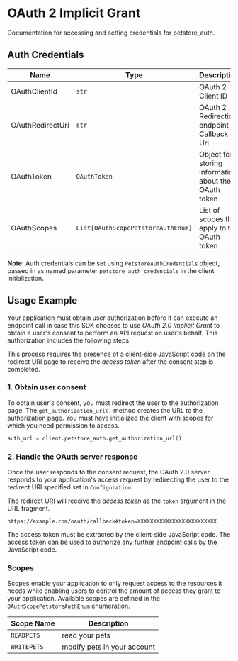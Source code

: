 
# OAuth 2 Implicit Grant



Documentation for accessing and setting credentials for petstore_auth.

## Auth Credentials

| Name | Type | Description | Getter |
|  --- | --- | --- | --- |
| OAuthClientId | `str` | OAuth 2 Client ID | `o_auth_client_id` |
| OAuthRedirectUri | `str` | OAuth 2 Redirection endpoint or Callback Uri | `o_auth_redirect_uri` |
| OAuthToken | `OAuthToken` | Object for storing information about the OAuth token | `o_auth_token` |
| OAuthScopes | `List[OAuthScopePetstoreAuthEnum]` | List of scopes that apply to the OAuth token | `o_auth_scopes` |



**Note:** Auth credentials can be set using `PetstoreAuthCredentials` object, passed in as named parameter `petstore_auth_credentials` in the client initialization.

## Usage Example



Your application must obtain user authorization before it can execute an endpoint call in case this SDK chooses to use *OAuth 2.0 Implicit Grant* to obtain a user's consent to perform an API request on user's behalf. This authorization includes the following steps

This process requires the presence of a client-side JavaScript code on the redirect URI page to receive the *access token* after the consent step is completed.

### 1\. Obtain user consent

To obtain user's consent, you must redirect the user to the authorization page. The `get_authorization_url()` method creates the URL to the authorization page. You must have initialized the client with scopes for which you need permission to access.

```python
auth_url = client.petstore_auth.get_authorization_url()
```

### 2\. Handle the OAuth server response

Once the user responds to the consent request, the OAuth 2.0 server responds to your application's access request by redirecting the user to the redirect URI specified set in `Configuration`.

The redirect URI will receive the *access token* as the `token` argument in the URL fragment.

```
https://example.com/oauth/callback#token=XXXXXXXXXXXXXXXXXXXXXXXXX
```

The access token must be extracted by the client-side JavaScript code. The access token can be used to authorize any further endpoint calls by the JavaScript code.

### Scopes

Scopes enable your application to only request access to the resources it needs while enabling users to control the amount of access they grant to your application. Available scopes are defined in the [`OAuthScopePetstoreAuthEnum`](../../doc/models/o-auth-scope-petstore-auth-enum.md) enumeration.

| Scope Name | Description |
|  --- | --- |
| `READPETS` | read your pets |
| `WRITEPETS` | modify pets in your account |


